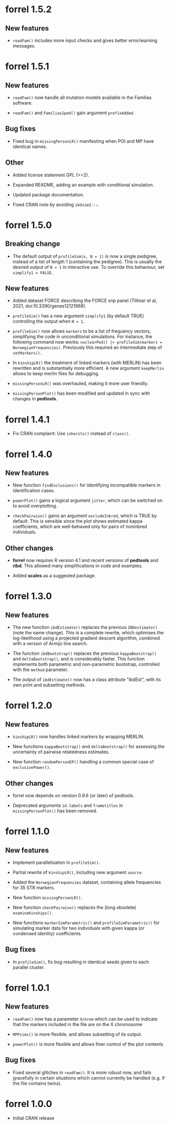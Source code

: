 # forrel 1.5.2

## New features

* `readFam()` includes more input checks and gives better error/warning messages.


# forrel 1.5.1

## New features

* `readFam()` now handle all mutation models available in the Familias software.

* `readFam()` and `Familias2ped()` gain argument `prefixAdded`.

## Bug fixes

* Fixed bug in `missingPersonLR()` manifesting when POI and MP have identical names.

## Other

* Added license statement GPL (>=2).

* Expanded README, adding an example with conditional simulation.

* Updated package documentation.

* Fixed CRAN note by avoiding `ibdsim2:::`.


# forrel 1.5.0

## Breaking change
* The default output of `profileSim(x, N = 1)` is now a single pedigree, instead of a list of length 1 (containing the pedigree). This is usually the desired output of `N = 1` in interactive use. To override this behaviour, set `simplify1 = FALSE`.

## New features

* Added dataset FORCE describing the FORCE snp panel (Tillmar et al, 2021, doi:10.3390/genes12121968).

* `profileSim()` has a new argument `simplify1` (by default TRUE) controlling the output when `N = 1`.

* `profileSim()` now allows `markers` to be a list of frequency vectors, simplifying the code in unconditional simulations. For instance, the following command now works: `nuclearPed() |> profileSim(markers = NorwegianFrequencies)`. Previously this required an intermediate step of `setMarkers()`.

* In `kinshipLR()` the treatment of linked markers (with MERLIN) has been rewritten and is substantially more efficient. A new argument `keepMerlin` allows to keep merlin files for debugging.

* `missingPersonLR()` was overhauled, making it more user friendly.

* `missingPersonPlot()` has been modified and updated in sync with changes in **pedtools**.


# forrel 1.4.1

* Fix CRAN complaint: Use `inherits()` instead of `class()`.


# forrel 1.4.0

## New features

* New function `findExclusions()` for identifying incompatible markers in identification cases.

* `powerPlot()` gains a logical argument `jitter`, which can be switched on to avoid overplotting.

* `checkPairwise()` gains an argument `excludeInbred`, which is TRUE by default. This is sensible since the plot shows estimated kappa coefficients, which are well-behaved only for pairs of noninbred individuals.

## Other changes

* **forrel** now requires R version 4.1 and recent versions of **pedtools** and **ribd**. This allowed many simplifications in code and examples.

* Added **scales** as a suggested package.


# forrel 1.3.0

## New features

* The new function `ibdEstimate()` replaces the previous `IBDestimate()` (note the name change). This is a complete rewrite, which optimises the log-likelihood using a projected gradient descent algorithm, combined with a version of Armijo line search.

* The function `ibdBootstrap()` replaces the previous `kappaBootstrap()` and `deltaBootstrap()`, and is considerably faster. This function implements both parametric and non-parametric bootstrap, controlled with the `method` parameter.

* The output of `ibdEstimate()` now has a class attribute "ibdEst", with its own print and subsetting methods.



# forrel 1.2.0

## New features

* `kinshipLR()` now handles linked markers by wrapping MERLIN.

* New functions `kappaBootstrap()` and `deltaBootstrap()` for assessing the uncertainty of pairwise relatedness estimates.

* New function `randomPersonEP()` handling a common special case of `exclusionPower()`.

## Other changes

* forrel now depends on version 0.9.6 (or later) of pedtools.

* Deprecated arguments `id.labels` and `frametitles` in `missingPersonPlot()` has been removed.


# forrel 1.1.0

## New features

* Implement parallelisation in `profileSim()`.

* Partial rewrite of `kinshipLR()`, including new argument `source`.

* Added the `NorwegianFrequencies` dataset, containing allele frequencies for 35 STR markers.

* New function `missingPersonLR()`.

* New function `checkPairwise()` replaces the (long obsolete) `examineKinships()`.

* New functions `markerSimParametric()` and `profileSimParametric()` for simulating marker data for two individuals with given kappa (or condensed identity) coefficients.

## Bug fixes

* In `profileSim()`, fix bug resulting in identical seeds given to each parallel cluster.


# forrel 1.0.1

## New features

* `readFam()` now has a parameter `Xchrom` which can be used to indicate that the markers included in the file are on the X chromosome

* `MPPsims()` is more flexible, and allows subsetting of its output.

* `powerPlot()` is more flexible and allows finer control of the plot contents

## Bug fixes

* Fixed several glitches in `readFam()`. It is more robust now, and fails gracefully in certain situations which cannot currently be handled (e.g. if the file contains twins).


# forrel 1.0.0

* Initial CRAN release
